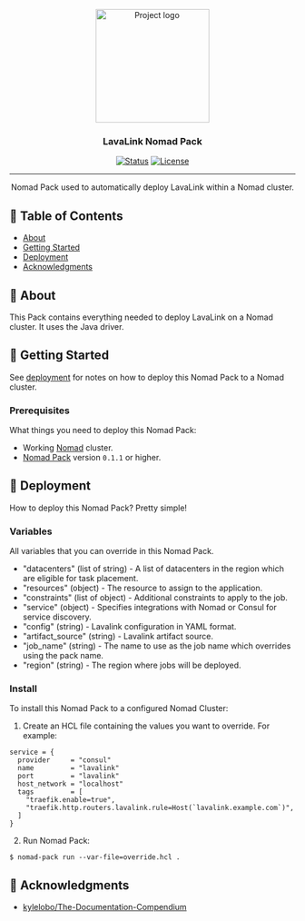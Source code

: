 <p align="center">
  <a href="https://lavalink.dev" rel="noopener">
 <img width=200px height=200px src="https://git.kasefuchs.su/kasefuchs/homelab/media/branch/main/assets/logos/lavalink.svg" alt="Project logo"></a>
</p>

<h3 align="center">LavaLink Nomad Pack</h3>

<div align="center">

[![Status](https://img.shields.io/badge/status-active-success.svg)]()
[![License](https://img.shields.io/badge/license-MIT-blue.svg)](/LICENSE)

</div>

---

<p align="center"> Nomad Pack used to automatically deploy LavaLink within a Nomad cluster.
    <br> 
</p>

## 📝 Table of Contents

- [About](#about)
- [Getting Started](#getting_started)
- [Deployment](#deployment)
- [Acknowledgments](#acknowledgement)

## 🧐 About <a name = "about"></a>

This Pack contains everything needed to deploy LavaLink on a Nomad cluster. It uses the Java driver.

## 🏁 Getting Started <a name = "getting_started"></a>

See [deployment](#deployment) for notes on how to deploy this Nomad Pack to a Nomad cluster.

### Prerequisites

What things you need to deploy this Nomad Pack:

- Working [Nomad](https://www.nomadproject.io/) cluster.
- [Nomad Pack](https://github.com/hashicorp/nomad-pack) version `0.1.1` or higher.

## 🚀 Deployment <a name = "deployment"></a>

How to deploy this Nomad Pack? Pretty simple!

### Variables

All variables that you can override in this Nomad Pack.

- "datacenters" (list of string) - A list of datacenters in the region which are eligible for task placement.
- "resources" (object) - The resource to assign to the application.
- "constraints" (list of object) - Additional constraints to apply to the job.
- "service" (object) - Specifies integrations with Nomad or Consul for service discovery.
- "config" (string) - Lavalink configuration in YAML format.
- "artifact_source" (string) - Lavalink artifact source.
- "job_name" (string) - The name to use as the job name which overrides using the pack name.
- "region" (string) - The region where jobs will be deployed.

### Install

To install this Nomad Pack to a configured Nomad Cluster:

1. Create an HCL file containing the values you want to override. For example:

```hcl
service = {
  provider     = "consul"
  name         = "lavalink"
  port         = "lavalink"
  host_network = "localhost"
  tags         = [
    "traefik.enable=true",
    "traefik.http.routers.lavalink.rule=Host(`lavalink.example.com`)",
  ]
}
```

2. Run Nomad Pack:

```shell
$ nomad-pack run --var-file=override.hcl .
```

## 🎉 Acknowledgments <a name = "acknowledgments"></a>

- [kylelobo/The-Documentation-Compendium](https://github.com/kylelobo/The-Documentation-Compendium)
